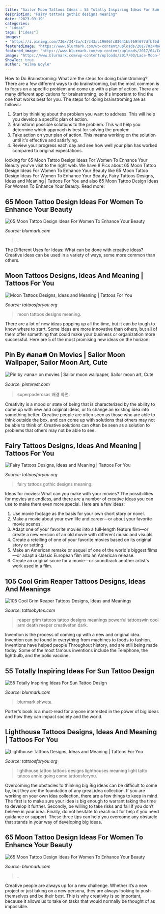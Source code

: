 ```yaml
---
title: "Sailor Moon Tattoos Ideas : 55 Totally Inspiring Ideas For Sun Tattoo Design"
description: "Fairy tattoos gothic designs meaning"
date: "2023-09-19"
categories:
- "ideas"
tags: ["ideas"]
images:
- "https://i.pinimg.com/736x/34/3a/c1/343ac19606fc03641bbf69f677dfbf5d.jpg"
featuredImage: "https://www.blurmark.com/wp-content/uploads/2017/03/Moon-Tattoo-With-Tree.jpg"
featured_image: "https://www.blurmark.com/wp-content/uploads/2017/04/Colored-Sun-Tattoo-On-Arm-1024x1024.jpg"
image: "https://www.blurmark.com/wp-content/uploads/2017/03/Lace-Moon-Tattoo.jpg"
ShowToc: true
author: "Hilma Boyle"
---
```



How to Do Brainstroming: What are the steps for doing brainstroming?
There are a few different ways to do brainstroming, but the most common is to focus on a specific problem and come up with a plan of action. There are many different applications for brainstroming, so it's important to find the one that works best for you. The steps for doing brainstroming are as follows: 
1. Start by thinking about the problem you want to address. This will help you develop a specific plan of action.
2. Brainstorm possible solutions to the problem. This will help you determine which approach is best for solving the problem.
3. Take action on your plan of action. This means working on the solution until it's effective and satisfying. 
4. Review your progress each day and see how well your plan has worked compared to original expectations.

	

		
looking for 65 Moon Tattoo Design Ideas For Women To Enhance Your Beauty you've visit to the right web. We have 8 Pics about 65 Moon Tattoo Design Ideas For Women To Enhance Your Beauty like 65 Moon Tattoo Design Ideas For Women To Enhance Your Beauty, Fairy Tattoos Designs, Ideas and Meaning | Tattoos For You and also 65 Moon Tattoo Design Ideas For Women To Enhance Your Beauty. Read more:
		
    
## 65 Moon Tattoo Design Ideas For Women To Enhance Your Beauty

<img loading=lazy src="https://www.blurmark.com/wp-content/uploads/2017/03/Lace-Moon-Tattoo.jpg" onerror="this.onerror=null;this.src='https://tse1.mm.bing.net/th?id=OIP.lmk2PD66TnL-OaWsn_L_YAHaKG&amp;pid=15.1';" alt="65 Moon Tattoo Design Ideas For Women To Enhance Your Beauty">

_Source: blurmark.com_

>. 

	

The Different Uses for Ideas: What can be done with creative ideas?
Creative ideas can be used in a variety of ways, some more common than others.

    
## Moon Tattoos Designs, Ideas And Meaning | Tattoos For You

<img loading=lazy src="http://www.tattoosforyou.org/wp-content/uploads/2013/10/Full-Moon-Tattoos.jpg" onerror="this.onerror=null;this.src='https://tse1.mm.bing.net/th?id=OIP.cUqB5zqHbvAkTiZMovzntgHaJ4&amp;pid=15.1';" alt="Moon Tattoos Designs, Ideas and Meaning | Tattoos For You">

_Source: tattoosforyou.org_

>moon tattoos designs meaning. 

	

There are a lot of new ideas popping up all the time, but it can be tough to know where to start. Some ideas are more innovative than others, but all of them offer something that could make your business or organization more successful. Here are 5 of the most promising new ideas on the horizon: 

    
## Pin By 🔥ana🔥 On Movies | Sailor Moon Wallpaper, Sailor Moon Art, Cute

<img loading=lazy src="https://i.pinimg.com/736x/34/3a/c1/343ac19606fc03641bbf69f677dfbf5d.jpg" onerror="this.onerror=null;this.src='https://tse3.mm.bing.net/th?id=OIP.PRRsDAyBYFZiR6om3bTLkwHaNJ&amp;pid=15.1';" alt="Pin by 🔥ana🔥 on movies | Sailor moon wallpaper, Sailor moon art, Cute">

_Source: pinterest.com_

>superpoderosas 배경 화면. 

	

Creativity is a mood or state of being that is characterized by the ability to come up with new and original ideas, or to change an existing idea into something better. Creative people are often seen as those who are able to think outside the box, and can come up with solutions that others may not be able to think of. Creative solutions can often be seen as a solution to problems that others may not be able to see.

    
## Fairy Tattoos Designs, Ideas And Meaning | Tattoos For You

<img loading=lazy src="http://www.tattoosforyou.org/wp-content/uploads/2013/10/Gothic-Fairy-Tattoos-For-Women.jpg" onerror="this.onerror=null;this.src='https://tse4.mm.bing.net/th?id=OIP.upstDvVPBVfBaFVu35pKJAHaLH&amp;pid=15.1';" alt="Fairy Tattoos Designs, Ideas and Meaning | Tattoos For You">

_Source: tattoosforyou.org_

>fairy tattoos gothic designs meaning. 

	

Ideas for movies: What can you make with your movies?
The possibilities for movies are endless, and there are a number of creative ideas you can use to make them even more special. Here are a few ideas:
1. Use movie footage as the basis for your own short story or novel.
2. Make a movie about your own life and career—or about your favorite movie scenes.
3. Adapt one of your favorite movies into a full-length feature film—or create a new version of an old movie with different music and visuals.
4. Create a retelling of one of your favorite movies based on its original story or setting.
5. Make an American remake or sequel of one of the world's biggest films—or adapt a classic European film into an American release.
6. Create an original score for a movie—or soundtrack another artist's work used in a film.
    
## 105 Cool Grim Reaper Tattoos Designs, Ideas And Meanings

<img loading=lazy src="https://www.tattoobytes.com/wp-content/uploads/2016/12/The-Grim-Reaper-Tattoo-on-Arm.jpg" onerror="this.onerror=null;this.src='https://tse4.mm.bing.net/th?id=OIP.WHonh5jfaYvZuZQgiHSjpwHaJ4&amp;pid=15.1';" alt="105 Cool Grim Reaper Tattoos Designs, Ideas and Meanings">

_Source: tattoobytes.com_

>reaper grim tattoos tattoo designs meanings powerful tattooswin cool arm death reeper creativefan dark. 

	

Invention is the process of coming up with a new and original idea. Invention can be found in everything from machines to foods to fashion. Inventions have helped people Throughout history, and are still being made today. Some of the most famous inventions include the Telephone, the lightbulb, and the polio vaccine.

    
## 55 Totally Inspiring Ideas For Sun Tattoo Design

<img loading=lazy src="https://www.blurmark.com/wp-content/uploads/2017/04/Colored-Sun-Tattoo-On-Arm-1024x1024.jpg" onerror="this.onerror=null;this.src='https://tse3.mm.bing.net/th?id=OIP.CL6WSGyGuTP_GsJ2Ae_UQgHaHa&amp;pid=15.1';" alt="55 Totally Inspiring Ideas For Sun Tattoo Design">

_Source: blurmark.com_

>blurmark shweta. 

	

Porter's book is a must-read for anyone interested in the power of big ideas and how they can impact society and the world.

    
## Lighthouse Tattoos Designs, Ideas And Meaning | Tattoos For You

<img loading=lazy src="http://www.tattoosforyou.org/wp-content/uploads/2013/11/Tattoos-of-Lighthouses-737x1024.jpg" onerror="this.onerror=null;this.src='https://tse3.mm.bing.net/th?id=OIP.peVVcW8r4reKNfSqRnG_yQHaKS&amp;pid=15.1';" alt="Lighthouse Tattoos Designs, Ideas and Meaning | Tattoos For You">

_Source: tattoosforyou.org_

>lighthouse tattoo tattoos designs lighthouses meaning light tatto tatoos annie going come tattoosforyou. 

	

Overcoming the obstacles to thinking big
Big ideas can be difficult to come by, but they are the foundation of any great idea collection. If you are working on your own idea collection, there are a few things to keep in mind. The first is to make sure your idea is big enough to warrant taking the time to develop it further. Secondly, be willing to take risks and fail if you don’t believe in your idea. Finally, do not hesitate to reach out for help if you need guidance or support. These three tips can help you overcome any obstacle that stands in your way of developing big ideas.

    
## 65 Moon Tattoo Design Ideas For Women To Enhance Your Beauty

<img loading=lazy src="https://www.blurmark.com/wp-content/uploads/2017/03/Moon-Tattoo-With-Tree.jpg" onerror="this.onerror=null;this.src='https://tse3.mm.bing.net/th?id=OIP.qhGJYNC7jxfYUNkn19t5OwHaHa&amp;pid=15.1';" alt="65 Moon Tattoo Design Ideas For Women To Enhance Your Beauty">

_Source: blurmark.com_

>. 

	

Creative people are always up for a new challenge. Whether it’s a new project or just taking on a new persona, they are always looking to push themselves and be their best. This is why creativity is so important, because it allows us to take on tasks that would normally be thought of as impossible.

